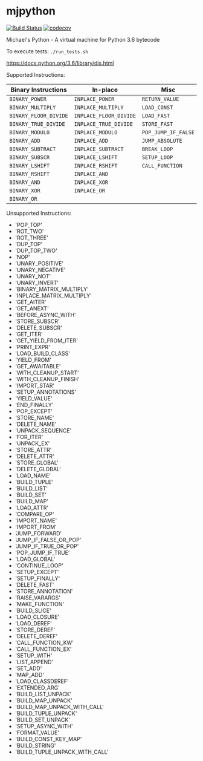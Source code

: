 # mjpython
[![Build Status](https://travis-ci.org/mjpatter88/mjpython.svg?branch=master)](https://travis-ci.org/mjpatter88/mjpython)
[![codecov](https://codecov.io/gh/mjpatter88/mjpython/branch/master/graph/badge.svg)](https://codecov.io/gh/mjpatter88/mjpython)

Michael's Python - A virtual machine for Python 3.6 bytecode

To execute tests: `./run_tests.sh`

https://docs.python.org/3.6/library/dis.html

Supported Instructions:

| Binary Instructions  | In-place              | Misc                |
|----------------------|-----------------------|---------------------|
| `BINARY_POWER`       | `INPLACE_POWER`       | `RETURN_VALUE`      |
| `BINARY_MULTIPLY`    | `INPLACE_MULTIPLY`    | `LOAD_CONST`        |
| `BINARY_FLOOR_DIVIDE`| `INPLACE_FLOOR_DIVIDE`| `LOAD_FAST`         |
| `BINARY_TRUE_DIVIDE` | `INPLACE_TRUE_DIVIDE` | `STORE_FAST`        |
| `BINARY_MODULO`      | `INPLACE_MODULO`      | `POP_JUMP_IF_FALSE` |
| `BINARY_ADD`         | `INPLACE_ADD`         | `JUMP_ABSOLUTE`     |
| `BINARY_SUBTRACT`    | `INPLACE_SUBTRACT`    | `BREAK_LOOP`        |
| `BINARY_SUBSCR`      | `INPLACE_LSHIFT`      | `SETUP_LOOP`        |
| `BINARY_LSHIFT`      | `INPLACE_RSHIFT`      | `CALL_FUNCTION`     |
| `BINARY_RSHIFT`      | `INPLACE_AND`         |                     |
| `BINARY_AND`         | `INPLACE_XOR`         |                     |
| `BINARY_XOR`         | `INPLACE_OR`          |                     |
| `BINARY_OR`          |                       |                     |


Unsupported Instructions:
- 'POP_TOP'
- 'ROT_TWO'
- 'ROT_THREE'
- 'DUP_TOP'
- 'DUP_TOP_TWO'
- 'NOP'
- 'UNARY_POSITIVE'
- 'UNARY_NEGATIVE'
- 'UNARY_NOT'
- 'UNARY_INVERT'
- 'BINARY_MATRIX_MULTIPLY'
- 'INPLACE_MATRIX_MULTIPLY'
- 'GET_AITER'
- 'GET_ANEXT'
- 'BEFORE_ASYNC_WITH'
- 'STORE_SUBSCR'
- 'DELETE_SUBSCR'
- 'GET_ITER'
- 'GET_YIELD_FROM_ITER'
- 'PRINT_EXPR'
- 'LOAD_BUILD_CLASS'
- 'YIELD_FROM'
- 'GET_AWAITABLE'
- 'WITH_CLEANUP_START'
- 'WITH_CLEANUP_FINISH'
- 'IMPORT_STAR'
- 'SETUP_ANNOTATIONS'
- 'YIELD_VALUE'
- 'END_FINALLY'
- 'POP_EXCEPT'
- 'STORE_NAME'
- 'DELETE_NAME'
- 'UNPACK_SEQUENCE'
- 'FOR_ITER'
- 'UNPACK_EX'
- 'STORE_ATTR'
- 'DELETE_ATTR'
- 'STORE_GLOBAL'
- 'DELETE_GLOBAL'
- 'LOAD_NAME'
- 'BUILD_TUPLE'
- 'BUILD_LIST'
- 'BUILD_SET'
- 'BUILD_MAP'
- 'LOAD_ATTR'
- 'COMPARE_OP'
- 'IMPORT_NAME'
- 'IMPORT_FROM'
- 'JUMP_FORWARD'
- 'JUMP_IF_FALSE_OR_POP'
- 'JUMP_IF_TRUE_OR_POP'
- 'POP_JUMP_IF_TRUE'
- 'LOAD_GLOBAL'
- 'CONTINUE_LOOP'
- 'SETUP_EXCEPT'
- 'SETUP_FINALLY'
- 'DELETE_FAST'
- 'STORE_ANNOTATION'
- 'RAISE_VARARGS'
- 'MAKE_FUNCTION'
- 'BUILD_SLICE'
- 'LOAD_CLOSURE'
- 'LOAD_DEREF'
- 'STORE_DEREF'
- 'DELETE_DEREF'
- 'CALL_FUNCTION_KW'
- 'CALL_FUNCTION_EX'
- 'SETUP_WITH'
- 'LIST_APPEND'
- 'SET_ADD'
- 'MAP_ADD'
- 'LOAD_CLASSDEREF'
- 'EXTENDED_ARG'
- 'BUILD_LIST_UNPACK'
- 'BUILD_MAP_UNPACK'
- 'BUILD_MAP_UNPACK_WITH_CALL'
- 'BUILD_TUPLE_UNPACK'
- 'BUILD_SET_UNPACK'
- 'SETUP_ASYNC_WITH'
- 'FORMAT_VALUE'
- 'BUILD_CONST_KEY_MAP'
- 'BUILD_STRING'
- 'BUILD_TUPLE_UNPACK_WITH_CALL'
